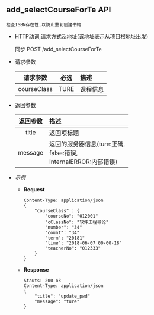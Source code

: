 ## add_selectCourseForTe API

    检查ISBN存在性,以防止重复创建书籍

- HTTP动词,请求方式及地址(该地址表示从项目根地址出发)
 
    同步 POST /add_selectCourseForTe

- 请求参数
 
    |请求参数|必选|描述|
    |:-------:|:---:|:-----|
    |courseClass|TURE|课程信息|

- 返回参数
 
    |返回参数|描述|
    |:-------:|:-----|
    |title|返回项标题|
    |message|返回的服务器信息(ture:正确,<br>false:错误,<br>InternalERROR:内部错误)|

- *示例*
    - **Request**
        ~~~
        Content-Type: application/json
        {
            "courseClass" : {
                "courseNo": "012001"
                "cClassNo": "软件工程导论"
                "number": "34"
                "count": "34"
                "term": "20181"
                "time": "2018-06-07 00-00-18"
                "teacherNo": "012333"
            }
        }
        ~~~
    - **Response**
        ~~~
        Stauts: 200 ok
        Content-Type: application/json
        {
            "title": "update_pwd"
            "message": "ture"
        }
        ~~~